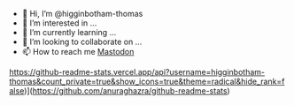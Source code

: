 - 👋 Hi, I’m @higginbotham-thomas
- 👀 I’m interested in ...
- 🌱 I’m currently learning ...
- 💞️ I’m looking to collaborate on ...
- 📫 How to reach me <a rel="me" href="https://hachyderm.io/@T30875731">Mastodon</a>

<!---
higginbotham-thomas/higginbotham-thomas is a ✨ special ✨ repository because its `README.md` (this file) appears on your GitHub profile.
You can click the Preview link to take a look at your changes.
--->


https://github-readme-stats.vercel.app/api?username=higginbotham-thomas&count_private=true&show_icons=true&theme=radical&hide_rank=false)](https://github.com/anuraghazra/github-readme-stats)
